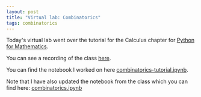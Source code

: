 ```yaml
---
layout: post
title: "Virtual lab: Combinatorics"
tags: combinatorics
---
```


Today's virtual lab went over the tutorial for the Calculus chapter for [Python
for Mathematics](https://vknight.org/pfm/tools-for-mathematics/05-combinations-permutations/introduction/main.html).

You can see a recording of the class [here](https://cardiff.cloud.panopto.eu/Panopto/Pages/Viewer.aspx?id=da250ce4-b404-4ed6-8513-b21200d7c916).

You can find the notebook I worked on here [combinatorics-tutorial.ipynb]({{site.baseurl}}/assets/nbs/2024-2025/combinatorics-tutorial.ipynb).

Note that I have also updated the notebook from the class which you can find
here: [combinatorics.ipynb]({{site.baseurl}}/assets/nbs/2024-2025/combinatorics.ipynb)
